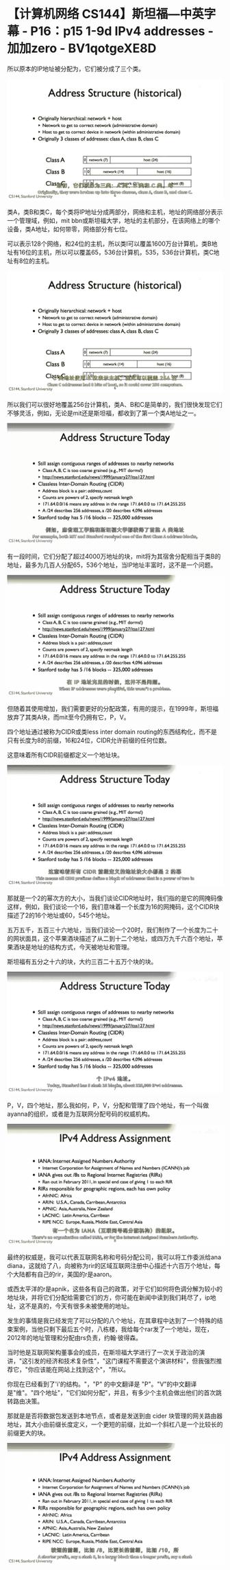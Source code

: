 # 【计算机网络 CS144】斯坦福—中英字幕 - P16：p15 1-9d  IPv4 addresses - 加加zero - BV1qotgeXE8D

所以原本的IP地址被分配为，它们被分成了三个类。

![](img/2e4b424bf5eafa4d6be8c6fd1e246483_1.png)

类A，类B和类C，每个类将IP地址分成两部分，网络和主机，地址的网络部分表示一个管理域，例如，mit bbn或斯坦福大学，地址的主机部分，在该网络上的哪个设备，类A地址，如何带零，网络部分有七位。

可以表示128个网络，和24位的主机，所以类I可以覆盖1600万台计算机，类B地址有16位的主机，所以可以覆盖65，536台计算机，535，536台计算机，类C地址有8位的主机。



![](img/2e4b424bf5eafa4d6be8c6fd1e246483_3.png)

所以我们可以很好地覆盖256台计算机，类A、B和C是简单的，我们很快发现它们不够灵活，例如，无论是mit还是斯坦福，都收到了第一个类A地址之一。



![](img/2e4b424bf5eafa4d6be8c6fd1e246483_5.png)

有一段时间，它们分配了超过4000万地址的块，mit将为其宿舍分配相当于类B的地址，最多为几百人分配65，536个地址，当IP地址丰富时，这不是一个问题。



![](img/2e4b424bf5eafa4d6be8c6fd1e246483_7.png)

但随着其使用增加，我们需要更好的分配政策，有用的提示，在1999年，斯坦福放弃了其类A块，而mit至今仍拥有它，P，V。

四个地址通过被称为CIDR或类less inter domain routing的东西结构化，而不是只有长度为8的前缀，16和24位，CIDR允许前缀的任何位数。

这意味着所有CIDR前缀都定义一个地址块。

![](img/2e4b424bf5eafa4d6be8c6fd1e246483_9.png)

那就是一个2的幂次方的大小，当我们谈论CIDR地址时，我们指的是它的网掩码像这样，例如，我们谈论一个16，我们意味着一个长度为16的网掩码，这个CIDR块描述了2的16个地址或60，545个地址。

五万五千，五百三十六地址，当我们谈论一个20时，我们制作了一个长度为二十的网状面具，这个苹果酒块描述了从二到十二个地址，或四万九千六百个地址，苹果酒块是地址的结构方式，今天被地址和管理。

斯坦福有五分之十六的块，大约三百二十五万个块的块。

![](img/2e4b424bf5eafa4d6be8c6fd1e246483_11.png)

P，V，四个地址，那么我如何，P，V，分配和管理了四个地址，有一个叫做ayanna的组织，或者是为互联网分配号码的权威机构。



![](img/2e4b424bf5eafa4d6be8c6fd1e246483_13.png)

最终的权威是，我可以代表互联网名称和号码分配公司，我可以将工作委派给ana diana，这就给了八，向被称为rir的区域互联网注册中心描述十六百万个地址，每个大陆都有自己的rir，美国的r是aaron。

或西太平洋的r是apnik，这些各有自己的政策，对于它们如何将色调分解为较小的地址块，并将它们分配给需要它们的方，你可能在新闻中读到我们耗尽了，ip地址，这不是真的，今天有很多未被使用的地址。

发生的事情是我已经发完了可以分配的八个地址，在其章程中达到了一个特殊的结束案例，当他只剩下最后五个时，八栋楼，我给每个rar发了一个地址，现在，2012年的地址管理和分配由rs负责，约翰·彼得森。

当时他是互联网架构董事会的成员，在斯坦福大学进行了一次关于政治的演讲，"这引发的经济和技术复杂性"，"这门课程不需要这个演讲材料"，但我强烈推荐它，"你应该能在网站上找到这个"，"所以。

你现在已经看到了'i'的结构。"，"P" 的中文翻译是 "P"。"V"的中文翻译是"维"。"四个地址"，"它们如何分配"，并且，有多少个主机会做出他们的首次跳转路由决策。

那就是是否将数据包发送到本地节点，或者是发送到由 cider 块管理的网关路由器地址，其大小由前缀长度定义，一个更短的前缀，比如一个斜杠八是一个比较长的前缀更大的块。



![](img/2e4b424bf5eafa4d6be8c6fd1e246483_15.png)